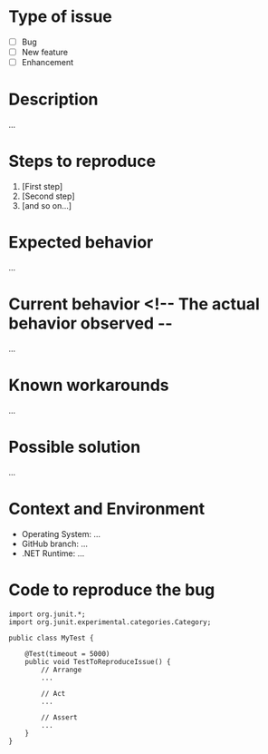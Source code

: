 # Type of issue <!-- [x] all the boxes that apply -->

- [ ] Bug
- [ ] New feature
- [ ] Enhancement

# Description <!-- Please provide a succinct description -->

...

# Steps to reproduce <!-- How can we reproduce the issue? -->

1. [First step]
2. [Second step]
3. [and so on...]

# Expected behavior <!-- The behavior you're expecting -->
...

# Current behavior <!-- The actual behavior observed --
...

# Known workarounds <!-- If any, please share here -->
...

# Possible solution <!-- If you have a suggestion, how the issue could be solved -->
...

# Context and Environment
* Operating System: ...
* GitHub branch: ...
* .NET Runtime: ...

# Code to reproduce the bug <!-- Possibly include a test to reproduce the issue -->

```
import org.junit.*;
import org.junit.experimental.categories.Category;

public class MyTest {

    @Test(timeout = 5000)
    public void TestToReproduceIssue() {
        // Arrange
        ...

        // Act
        ...

        // Assert
        ...
    }
}
```
